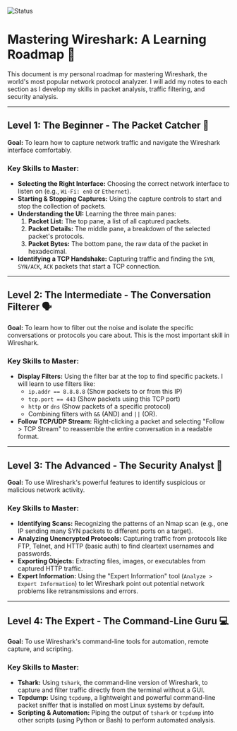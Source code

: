 ![Status](https://img.shields.io/badge/status-active-brightgreen)

# Mastering Wireshark: A Learning Roadmap 🦈

This document is my personal roadmap for mastering Wireshark, the world's most popular network protocol analyzer. I will add my notes to each section as I develop my skills in packet analysis, traffic filtering, and security analysis.

---

## Level 1: The Beginner - The Packet Catcher 🎣

**Goal:** To learn how to capture network traffic and navigate the Wireshark interface comfortably.

### Key Skills to Master:
* **Selecting the Right Interface:** Choosing the correct network interface to listen on (e.g., `Wi-Fi: en0` or `Ethernet`).
* **Starting & Stopping Captures:** Using the capture controls to start and stop the collection of packets.
* **Understanding the UI:** Learning the three main panes:
    1.  **Packet List:** The top pane, a list of all captured packets.
    2.  **Packet Details:** The middle pane, a breakdown of the selected packet's protocols.
    3.  **Packet Bytes:** The bottom pane, the raw data of the packet in hexadecimal.
* **Identifying a TCP Handshake:** Capturing traffic and finding the `SYN`, `SYN/ACK`, `ACK` packets that start a TCP connection.



---

## Level 2: The Intermediate - The Conversation Filterer 🗣️

**Goal:** To learn how to filter out the noise and isolate the specific conversations or protocols you care about. This is the most important skill in Wireshark.

### Key Skills to Master:
* **Display Filters:** Using the filter bar at the top to find specific packets. I will learn to use filters like:
    * `ip.addr == 8.8.8.8` (Show packets to or from this IP)
    * `tcp.port == 443` (Show packets using this TCP port)
    * `http` or `dns` (Show packets of a specific protocol)
    * Combining filters with `&&` (AND) and `||` (OR).
* **Follow TCP/UDP Stream:** Right-clicking a packet and selecting "Follow > TCP Stream" to reassemble the entire conversation in a readable format.



---

## Level 3: The Advanced - The Security Analyst 🔎

**Goal:** To use Wireshark's powerful features to identify suspicious or malicious network activity.

### Key Skills to Master:
* **Identifying Scans:** Recognizing the patterns of an Nmap scan (e.g., one IP sending many SYN packets to different ports on a target).
* **Analyzing Unencrypted Protocols:** Capturing traffic from protocols like FTP, Telnet, and HTTP (basic auth) to find cleartext usernames and passwords.
* **Exporting Objects:** Extracting files, images, or executables from captured HTTP traffic.
* **Expert Information:** Using the "Expert Information" tool (`Analyze > Expert Information`) to let Wireshark point out potential network problems like retransmissions and errors.


---

## Level 4: The Expert - The Command-Line Guru 💻

**Goal:** To use Wireshark's command-line tools for automation, remote capture, and scripting.

### Key Skills to Master:
* **Tshark:** Using `tshark`, the command-line version of Wireshark, to capture and filter traffic directly from the terminal without a GUI.
* **Tcpdump:** Using `tcpdump`, a lightweight and powerful command-line packet sniffer that is installed on most Linux systems by default.
* **Scripting & Automation:** Piping the output of `tshark` or `tcpdump` into other scripts (using Python or Bash) to perform automated analysis.
